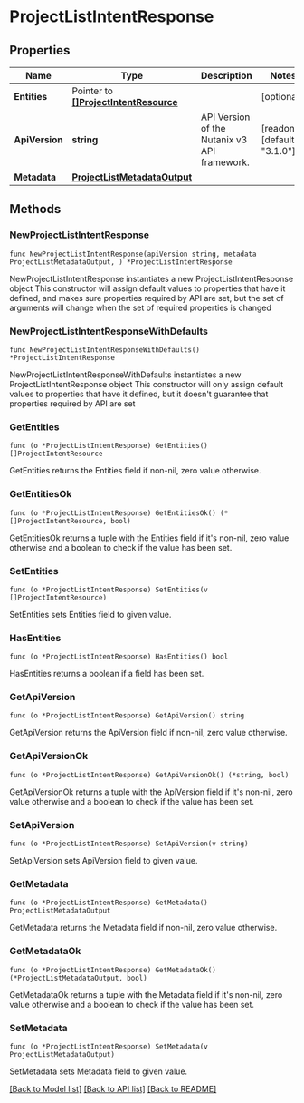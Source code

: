 # ProjectListIntentResponse

## Properties

Name | Type | Description | Notes
------------ | ------------- | ------------- | -------------
**Entities** | Pointer to [**[]ProjectIntentResource**](ProjectIntentResource.md) |  | [optional] 
**ApiVersion** | **string** | API Version of the Nutanix v3 API framework. | [readonly] [default to "3.1.0"]
**Metadata** | [**ProjectListMetadataOutput**](ProjectListMetadataOutput.md) |  | 

## Methods

### NewProjectListIntentResponse

`func NewProjectListIntentResponse(apiVersion string, metadata ProjectListMetadataOutput, ) *ProjectListIntentResponse`

NewProjectListIntentResponse instantiates a new ProjectListIntentResponse object
This constructor will assign default values to properties that have it defined,
and makes sure properties required by API are set, but the set of arguments
will change when the set of required properties is changed

### NewProjectListIntentResponseWithDefaults

`func NewProjectListIntentResponseWithDefaults() *ProjectListIntentResponse`

NewProjectListIntentResponseWithDefaults instantiates a new ProjectListIntentResponse object
This constructor will only assign default values to properties that have it defined,
but it doesn't guarantee that properties required by API are set

### GetEntities

`func (o *ProjectListIntentResponse) GetEntities() []ProjectIntentResource`

GetEntities returns the Entities field if non-nil, zero value otherwise.

### GetEntitiesOk

`func (o *ProjectListIntentResponse) GetEntitiesOk() (*[]ProjectIntentResource, bool)`

GetEntitiesOk returns a tuple with the Entities field if it's non-nil, zero value otherwise
and a boolean to check if the value has been set.

### SetEntities

`func (o *ProjectListIntentResponse) SetEntities(v []ProjectIntentResource)`

SetEntities sets Entities field to given value.

### HasEntities

`func (o *ProjectListIntentResponse) HasEntities() bool`

HasEntities returns a boolean if a field has been set.

### GetApiVersion

`func (o *ProjectListIntentResponse) GetApiVersion() string`

GetApiVersion returns the ApiVersion field if non-nil, zero value otherwise.

### GetApiVersionOk

`func (o *ProjectListIntentResponse) GetApiVersionOk() (*string, bool)`

GetApiVersionOk returns a tuple with the ApiVersion field if it's non-nil, zero value otherwise
and a boolean to check if the value has been set.

### SetApiVersion

`func (o *ProjectListIntentResponse) SetApiVersion(v string)`

SetApiVersion sets ApiVersion field to given value.


### GetMetadata

`func (o *ProjectListIntentResponse) GetMetadata() ProjectListMetadataOutput`

GetMetadata returns the Metadata field if non-nil, zero value otherwise.

### GetMetadataOk

`func (o *ProjectListIntentResponse) GetMetadataOk() (*ProjectListMetadataOutput, bool)`

GetMetadataOk returns a tuple with the Metadata field if it's non-nil, zero value otherwise
and a boolean to check if the value has been set.

### SetMetadata

`func (o *ProjectListIntentResponse) SetMetadata(v ProjectListMetadataOutput)`

SetMetadata sets Metadata field to given value.



[[Back to Model list]](../README.md#documentation-for-models) [[Back to API list]](../README.md#documentation-for-api-endpoints) [[Back to README]](../README.md)



